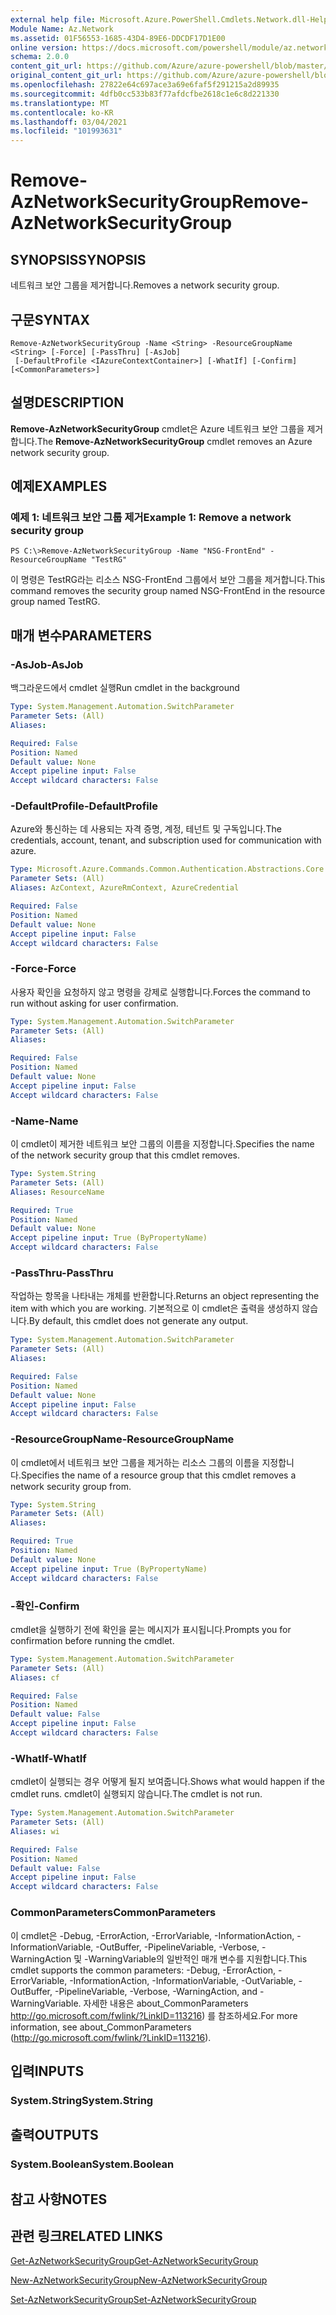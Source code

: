 ```yaml
---
external help file: Microsoft.Azure.PowerShell.Cmdlets.Network.dll-Help.xml
Module Name: Az.Network
ms.assetid: 01F56553-1685-43D4-89E6-DDCDF17D1E00
online version: https://docs.microsoft.com/powershell/module/az.network/remove-aznetworksecuritygroup
schema: 2.0.0
content_git_url: https://github.com/Azure/azure-powershell/blob/master/src/Network/Network/help/Remove-AzNetworkSecurityGroup.md
original_content_git_url: https://github.com/Azure/azure-powershell/blob/master/src/Network/Network/help/Remove-AzNetworkSecurityGroup.md
ms.openlocfilehash: 27822e64c697ace3a69e6faf5f291215a2d89935
ms.sourcegitcommit: 4dfb0cc533b83f77afdcfbe2618c1e6c8d221330
ms.translationtype: MT
ms.contentlocale: ko-KR
ms.lasthandoff: 03/04/2021
ms.locfileid: "101993631"
---
```

# <span data-ttu-id="cb5ad-101">Remove-AzNetworkSecurityGroup</span><span class="sxs-lookup"><span data-stu-id="cb5ad-101">Remove-AzNetworkSecurityGroup</span></span>

## <span data-ttu-id="cb5ad-102">SYNOPSIS</span><span class="sxs-lookup"><span data-stu-id="cb5ad-102">SYNOPSIS</span></span>
<span data-ttu-id="cb5ad-103">네트워크 보안 그룹을 제거합니다.</span><span class="sxs-lookup"><span data-stu-id="cb5ad-103">Removes a network security group.</span></span>

## <span data-ttu-id="cb5ad-104">구문</span><span class="sxs-lookup"><span data-stu-id="cb5ad-104">SYNTAX</span></span>

```
Remove-AzNetworkSecurityGroup -Name <String> -ResourceGroupName <String> [-Force] [-PassThru] [-AsJob]
 [-DefaultProfile <IAzureContextContainer>] [-WhatIf] [-Confirm] [<CommonParameters>]
```

## <span data-ttu-id="cb5ad-105">설명</span><span class="sxs-lookup"><span data-stu-id="cb5ad-105">DESCRIPTION</span></span>
<span data-ttu-id="cb5ad-106">**Remove-AzNetworkSecurityGroup** cmdlet은 Azure 네트워크 보안 그룹을 제거합니다.</span><span class="sxs-lookup"><span data-stu-id="cb5ad-106">The **Remove-AzNetworkSecurityGroup** cmdlet removes an Azure network security group.</span></span>

## <span data-ttu-id="cb5ad-107">예제</span><span class="sxs-lookup"><span data-stu-id="cb5ad-107">EXAMPLES</span></span>

### <span data-ttu-id="cb5ad-108">예제 1: 네트워크 보안 그룹 제거</span><span class="sxs-lookup"><span data-stu-id="cb5ad-108">Example 1: Remove a network security group</span></span>
```
PS C:\>Remove-AzNetworkSecurityGroup -Name "NSG-FrontEnd" -ResourceGroupName "TestRG"
```

<span data-ttu-id="cb5ad-109">이 명령은 TestRG라는 리소스 NSG-FrontEnd 그룹에서 보안 그룹을 제거합니다.</span><span class="sxs-lookup"><span data-stu-id="cb5ad-109">This command removes the security group named NSG-FrontEnd in the resource group named TestRG.</span></span>

## <span data-ttu-id="cb5ad-110">매개 변수</span><span class="sxs-lookup"><span data-stu-id="cb5ad-110">PARAMETERS</span></span>

### <span data-ttu-id="cb5ad-111">-AsJob</span><span class="sxs-lookup"><span data-stu-id="cb5ad-111">-AsJob</span></span>
<span data-ttu-id="cb5ad-112">백그라운드에서 cmdlet 실행</span><span class="sxs-lookup"><span data-stu-id="cb5ad-112">Run cmdlet in the background</span></span>

```yaml
Type: System.Management.Automation.SwitchParameter
Parameter Sets: (All)
Aliases:

Required: False
Position: Named
Default value: None
Accept pipeline input: False
Accept wildcard characters: False
```

### <span data-ttu-id="cb5ad-113">-DefaultProfile</span><span class="sxs-lookup"><span data-stu-id="cb5ad-113">-DefaultProfile</span></span>
<span data-ttu-id="cb5ad-114">Azure와 통신하는 데 사용되는 자격 증명, 계정, 테넌트 및 구독입니다.</span><span class="sxs-lookup"><span data-stu-id="cb5ad-114">The credentials, account, tenant, and subscription used for communication with azure.</span></span>

```yaml
Type: Microsoft.Azure.Commands.Common.Authentication.Abstractions.Core.IAzureContextContainer
Parameter Sets: (All)
Aliases: AzContext, AzureRmContext, AzureCredential

Required: False
Position: Named
Default value: None
Accept pipeline input: False
Accept wildcard characters: False
```

### <span data-ttu-id="cb5ad-115">-Force</span><span class="sxs-lookup"><span data-stu-id="cb5ad-115">-Force</span></span>
<span data-ttu-id="cb5ad-116">사용자 확인을 요청하지 않고 명령을 강제로 실행합니다.</span><span class="sxs-lookup"><span data-stu-id="cb5ad-116">Forces the command to run without asking for user confirmation.</span></span>

```yaml
Type: System.Management.Automation.SwitchParameter
Parameter Sets: (All)
Aliases:

Required: False
Position: Named
Default value: None
Accept pipeline input: False
Accept wildcard characters: False
```

### <span data-ttu-id="cb5ad-117">-Name</span><span class="sxs-lookup"><span data-stu-id="cb5ad-117">-Name</span></span>
<span data-ttu-id="cb5ad-118">이 cmdlet이 제거한 네트워크 보안 그룹의 이름을 지정합니다.</span><span class="sxs-lookup"><span data-stu-id="cb5ad-118">Specifies the name of the network security group that this cmdlet removes.</span></span>

```yaml
Type: System.String
Parameter Sets: (All)
Aliases: ResourceName

Required: True
Position: Named
Default value: None
Accept pipeline input: True (ByPropertyName)
Accept wildcard characters: False
```

### <span data-ttu-id="cb5ad-119">-PassThru</span><span class="sxs-lookup"><span data-stu-id="cb5ad-119">-PassThru</span></span>
<span data-ttu-id="cb5ad-120">작업하는 항목을 나타내는 개체를 반환합니다.</span><span class="sxs-lookup"><span data-stu-id="cb5ad-120">Returns an object representing the item with which you are working.</span></span>
<span data-ttu-id="cb5ad-121">기본적으로 이 cmdlet은 출력을 생성하지 않습니다.</span><span class="sxs-lookup"><span data-stu-id="cb5ad-121">By default, this cmdlet does not generate any output.</span></span>

```yaml
Type: System.Management.Automation.SwitchParameter
Parameter Sets: (All)
Aliases:

Required: False
Position: Named
Default value: None
Accept pipeline input: False
Accept wildcard characters: False
```

### <span data-ttu-id="cb5ad-122">-ResourceGroupName</span><span class="sxs-lookup"><span data-stu-id="cb5ad-122">-ResourceGroupName</span></span>
<span data-ttu-id="cb5ad-123">이 cmdlet에서 네트워크 보안 그룹을 제거하는 리소스 그룹의 이름을 지정합니다.</span><span class="sxs-lookup"><span data-stu-id="cb5ad-123">Specifies the name of a resource group that this cmdlet removes a network security group from.</span></span>

```yaml
Type: System.String
Parameter Sets: (All)
Aliases:

Required: True
Position: Named
Default value: None
Accept pipeline input: True (ByPropertyName)
Accept wildcard characters: False
```

### <span data-ttu-id="cb5ad-124">-확인</span><span class="sxs-lookup"><span data-stu-id="cb5ad-124">-Confirm</span></span>
<span data-ttu-id="cb5ad-125">cmdlet을 실행하기 전에 확인을 묻는 메시지가 표시됩니다.</span><span class="sxs-lookup"><span data-stu-id="cb5ad-125">Prompts you for confirmation before running the cmdlet.</span></span>

```yaml
Type: System.Management.Automation.SwitchParameter
Parameter Sets: (All)
Aliases: cf

Required: False
Position: Named
Default value: False
Accept pipeline input: False
Accept wildcard characters: False
```

### <span data-ttu-id="cb5ad-126">-WhatIf</span><span class="sxs-lookup"><span data-stu-id="cb5ad-126">-WhatIf</span></span>
<span data-ttu-id="cb5ad-127">cmdlet이 실행되는 경우 어떻게 될지 보여줍니다.</span><span class="sxs-lookup"><span data-stu-id="cb5ad-127">Shows what would happen if the cmdlet runs.</span></span>
<span data-ttu-id="cb5ad-128">cmdlet이 실행되지 않습니다.</span><span class="sxs-lookup"><span data-stu-id="cb5ad-128">The cmdlet is not run.</span></span>

```yaml
Type: System.Management.Automation.SwitchParameter
Parameter Sets: (All)
Aliases: wi

Required: False
Position: Named
Default value: False
Accept pipeline input: False
Accept wildcard characters: False
```

### <span data-ttu-id="cb5ad-129">CommonParameters</span><span class="sxs-lookup"><span data-stu-id="cb5ad-129">CommonParameters</span></span>
<span data-ttu-id="cb5ad-130">이 cmdlet은 -Debug, -ErrorAction, -ErrorVariable, -InformationAction, -InformationVariable, -OutBuffer, -PipelineVariable, -Verbose, -WarningAction 및 -WarningVariable의 일반적인 매개 변수를 지원합니다.</span><span class="sxs-lookup"><span data-stu-id="cb5ad-130">This cmdlet supports the common parameters: -Debug, -ErrorAction, -ErrorVariable, -InformationAction, -InformationVariable, -OutVariable, -OutBuffer, -PipelineVariable, -Verbose, -WarningAction, and -WarningVariable.</span></span> <span data-ttu-id="cb5ad-131">자세한 내용은 about_CommonParameters http://go.microsoft.com/fwlink/?LinkID=113216) 를 참조하세요.</span><span class="sxs-lookup"><span data-stu-id="cb5ad-131">For more information, see about_CommonParameters (http://go.microsoft.com/fwlink/?LinkID=113216).</span></span>

## <span data-ttu-id="cb5ad-132">입력</span><span class="sxs-lookup"><span data-stu-id="cb5ad-132">INPUTS</span></span>

### <span data-ttu-id="cb5ad-133">System.String</span><span class="sxs-lookup"><span data-stu-id="cb5ad-133">System.String</span></span>

## <span data-ttu-id="cb5ad-134">출력</span><span class="sxs-lookup"><span data-stu-id="cb5ad-134">OUTPUTS</span></span>

### <span data-ttu-id="cb5ad-135">System.Boolean</span><span class="sxs-lookup"><span data-stu-id="cb5ad-135">System.Boolean</span></span>

## <span data-ttu-id="cb5ad-136">참고 사항</span><span class="sxs-lookup"><span data-stu-id="cb5ad-136">NOTES</span></span>

## <span data-ttu-id="cb5ad-137">관련 링크</span><span class="sxs-lookup"><span data-stu-id="cb5ad-137">RELATED LINKS</span></span>

[<span data-ttu-id="cb5ad-138">Get-AzNetworkSecurityGroup</span><span class="sxs-lookup"><span data-stu-id="cb5ad-138">Get-AzNetworkSecurityGroup</span></span>](./Get-AzNetworkSecurityGroup.md)

[<span data-ttu-id="cb5ad-139">New-AzNetworkSecurityGroup</span><span class="sxs-lookup"><span data-stu-id="cb5ad-139">New-AzNetworkSecurityGroup</span></span>](./New-AzNetworkSecurityGroup.md)

[<span data-ttu-id="cb5ad-140">Set-AzNetworkSecurityGroup</span><span class="sxs-lookup"><span data-stu-id="cb5ad-140">Set-AzNetworkSecurityGroup</span></span>](./Set-AzNetworkSecurityGroup.md)


